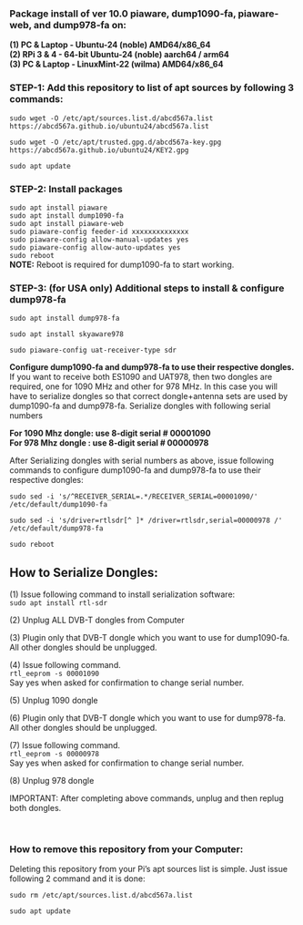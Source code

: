 ### Package install of ver 10.0 piaware, dump1090-fa, piaware-web, and dump978-fa on:
**(1) PC & Laptop - Ubuntu-24 (noble) AMD64/x86_64** </br>
**(2) RPi 3 & 4 - 64-bit Ubuntu-24 (noble) aarch64 / arm64** </br>
**(3) PC & Laptop - LinuxMint-22 (wilma) AMD64/x86_64** </br>


### STEP-1: Add this repository to list of apt sources by following 3 commands:

`sudo wget -O /etc/apt/sources.list.d/abcd567a.list https://abcd567a.github.io/ubuntu24/abcd567a.list  `

`sudo wget -O /etc/apt/trusted.gpg.d/abcd567a-key.gpg https://abcd567a.github.io/ubuntu24/KEY2.gpg  `

`sudo apt update  `


### STEP-2: Install packages
`sudo apt install piaware  ` </br>
`sudo apt install dump1090-fa  ` </br>
`sudo apt install piaware-web  ` </br>
`sudo piaware-config feeder-id xxxxxxxxxxxxxx ` </br>
`sudo piaware-config allow-manual-updates yes ` </br>
`sudo piaware-config allow-auto-updates yes ` </br>
`sudo reboot ` </br>
**NOTE:** Reboot is required for dump1090-fa to start working.


### STEP-3: (for USA only) Additional steps to install & configure dump978-fa

`sudo apt install dump978-fa  ` 

`sudo apt install skyaware978 `  

`sudo piaware-config uat-receiver-type sdr ` </br>

**Configure dump1090-fa and dump978-fa to use their respective dongles.**
If you want to receive both ES1090 and UAT978, then two dongles are required, one for 1090 MHz and other for 978 MHz. In this case you will have to serialize dongles so that correct dongle+antenna sets are used by dump1090-fa and dump978-fa.
Serialize dongles with following serial numbers </br>

**For 1090 Mhz dongle: use 8-digit serial # 00001090** </br>
**For 978 Mhz dongle : use 8-digit serial # 00000978** </br>

After Serializing dongles with serial numbers as above, issue following commands to configure dump1090-fa and dump978-fa to use their respective dongles:

`sudo sed -i 's/^RECEIVER_SERIAL=.*/RECEIVER_SERIAL=00001090/' /etc/default/dump1090-fa  `

`sudo sed -i 's/driver=rtlsdr[^ ]* /driver=rtlsdr,serial=00000978 /' /etc/default/dump978-fa `

`sudo reboot ` 

## How to Serialize Dongles:
(1) Issue following command to install serialization software: </br>
`sudo apt install rtl-sdr ` </br>

(2) Unplug ALL DVB-T dongles from Computer

(3) Plugin only that DVB-T dongle which you want to use for dump1090-fa. All other dongles should be unplugged.

(4) Issue following command. </br>
`rtl_eeprom -s 00001090 ` </br>
Say yes when asked for confirmation to change serial number.


(5) Unplug 1090 dongle

(6) Plugin only that DVB-T dongle which you want to use for dump978-fa. All other dongles should be unplugged.

(7) Issue following command. </br>
`rtl_eeprom -s 00000978 ` </br>
Say yes when asked for confirmation to change serial number.


(8) Unplug 978 dongle

IMPORTANT: After completing above commands, unplug and then replug both dongles.



&nbsp;

### How to remove this repository from your Computer:

Deleting this repository from your Pi’s apt sources list is simple. Just issue following 2 command and it is done:

```
sudo rm /etc/apt/sources.list.d/abcd567a.list 
```
```
sudo apt update 
```

&nbsp;
